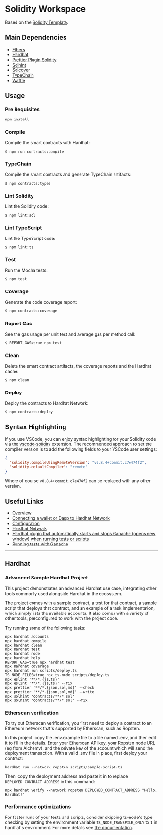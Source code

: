 # Solidity Workspace

Based on the [Solidity Template](https://github.com/paulrberg/solidity-template).

## Main Dependencies

- [Ethers](https://github.com/ethers-io/ethers.js/)
- [Hardhat](https://github.com/nomiclabs/hardhat)
- [Prettier Plugin Solidity](https://github.com/prettier-solidity/prettier-plugin-solidity)
- [Solhint](https://github.com/protofire/solhint)
- [Solcover](https://github.com/sc-forks/solidity-coverage)
- [TypeChain](https://github.com/ethereum-ts/TypeChain)
- [Waffle](https://github.com/EthWorks/Waffle)

## Usage

### Pre Requisites

```sh
npm install
```

### Compile

Compile the smart contracts with Hardhat:

```sh
$ npm run contracts:compile
```

### TypeChain

Compile the smart contracts and generate TypeChain artifacts:

```sh
$ npm contracts:types
```

### Lint Solidity

Lint the Solidity code:

```sh
$ npm lint:sol
```

### Lint TypeScript

Lint the TypeScript code:

```sh
$ npm lint:ts
```

### Test

Run the Mocha tests:

```sh
$ npm test
```

### Coverage

Generate the code coverage report:

```sh
$ npm contracts:coverage
```

### Report Gas

See the gas usage per unit test and average gas per method call:

```sh
$ REPORT_GAS=true npm test
```

### Clean

Delete the smart contract artifacts, the coverage reports and the Hardhat cache:

```sh
$ npm clean
```

### Deploy

Deploy the contracts to Hardhat Network:

```sh
$ npm contracts:deploy
```

## Syntax Highlighting

If you use VSCode, you can enjoy syntax highlighting for your Solidity code via the
[vscode-solidity](https://github.com/juanfranblanco/vscode-solidity) extension. The recommended approach to set the compiler version is to add the following fields to your VSCode user settings:

```json
{
  "solidity.compileUsingRemoteVersion": "v0.8.4+commit.c7e474f2",
  "solidity.defaultCompiler": "remote"
}
```

Where of course `v0.8.4+commit.c7e474f2` can be replaced with any other version.

## Useful Links

- [Overview](https://hardhat.org/getting-started/)
- [Connecting a wallet or Dapp to Hardhat Network](https://hardhat.org/getting-started/#connecting-a-wallet-or-dapp-to-hardhat-network)
- [Configuration](https://hardhat.org/config/)
- [Hardhat Network](https://hardhat.org/hardhat-network/)
- [Hardhat plugin that automatically starts and stops Ganache (opens new window) when running tests or scripts](https://hardhat.org/plugins/nomiclabs-hardhat-ganache.html)
- [Running tests with Ganache](https://hardhat.org/guides/ganache-tests.html)

---

## Hardhat

### Advanced Sample Hardhat Project

This project demonstrates an advanced Hardhat use case, integrating other tools commonly used alongside Hardhat in the ecosystem.

The project comes with a sample contract, a test for that contract, a sample script that deploys that contract, and an example of a task implementation, which simply lists the available accounts. It also comes with a variety of other tools, preconfigured to work with the project code.

Try running some of the following tasks:

```shell
npx hardhat accounts
npx hardhat compile
npx hardhat clean
npx hardhat test
npx hardhat node
npx hardhat help
REPORT_GAS=true npx hardhat test
npx hardhat coverage
npx hardhat run scripts/deploy.ts
TS_NODE_FILES=true npx ts-node scripts/deploy.ts
npx eslint '**/*.{js,ts}'
npx eslint '**/*.{js,ts}' --fix
npx prettier '**/*.{json,sol,md}' --check
npx prettier '**/*.{json,sol,md}' --write
npx solhint 'contracts/**/*.sol'
npx solhint 'contracts/**/*.sol' --fix
```

### Etherscan verification

To try out Etherscan verification, you first need to deploy a contract to an Ethereum network that's supported by Etherscan, such as Ropsten.

In this project, copy the .env.example file to a file named .env, and then edit it to fill in the details. Enter your Etherscan API key, your Ropsten node URL (eg from Alchemy), and the private key of the account which will send the deployment transaction. With a valid .env file in place, first deploy your contract:

```shell
hardhat run --network ropsten scripts/sample-script.ts
```

Then, copy the deployment address and paste it in to replace `DEPLOYED_CONTRACT_ADDRESS` in this command:

```shell
npx hardhat verify --network ropsten DEPLOYED_CONTRACT_ADDRESS "Hello, Hardhat!"
```

### Performance optimizations

For faster runs of your tests and scripts, consider skipping ts-node's type checking by setting the environment variable `TS_NODE_TRANSPILE_ONLY` to `1` in hardhat's environment. For more details see [the documentation](https://hardhat.org/guides/typescript.html#performance-optimizations).
